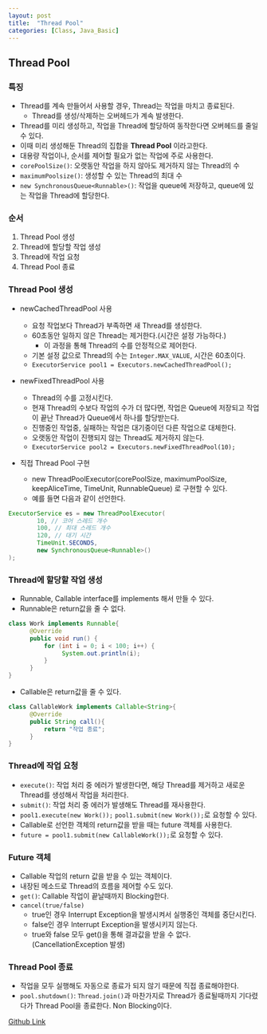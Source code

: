 ```yaml
---
layout: post
title:  "Thread Pool"
categories: [Class, Java_Basic]
---
```

## Thread Pool
### 특징
- Thread를 계속 만들어서 사용할 경우, Thread는 작업을 마치고 종료된다.
  - Thread를 생성/삭제하는 오버헤드가 계속 발생한다.
- Thread를 미리 생성하고, 작업을 Thread에 할당하여 동작한다면 오버헤드를 줄일 수 있다.
- 이때 미리 생성해둔 Thread의 집합을 **Thread Pool** 이라고한다.
- 대용량 작업이나, 순서를 제어할 필요가 없는 작업에 주로 사용한다.
- `corePoolSize()`: 오랫동안 작업을 하지 않아도 제거하지 않는 Thread의 수
- `maximumPoolsize()`: 생성할 수 있는 Thread의 최대 수
- `new SynchronousQueue<Runnable>()`: 작업을 queue에 저장하고, queue에 있는 작업을 Thread에 할당한다.


### 순서
1. Thread Pool 생성
2. Thread에 할당할 작업 생성
3. Thread에 작업 요청
4. Thread Pool 종료

### Thread Pool 생성
- newCachedThreadPool 사용
  - 요청 작업보다 Thread가 부족하면 새 Thread를 생성한다.
  - 60초동안 일하지 않은 Thread는 제거한다.(시간은 설정 가능하다.)
    - 이 과정을 통해 Thread의 수를 안정적으로 제어한다.
  - 기본 설정 값으로 Thread의 수는 `Integer.MAX_VALUE`, 시간은 60초이다.
  - `ExecutorService pool1 = Executors.newCachedThreadPool();`

- newFixedThreadPool 사용
  - Thread의 수를 고정시킨다.
  - 현재 Thread의 수보다 작업의 수가 더 많다면, 작업은 Queue에 저장되고 작업이 끝난 Thread가 Queue에서 하나를 할당받는다.
  - 진행중인 작업중, 실패하는 작업은 대기중이던 다른 작업으로 대체한다.
  - 오랫동안 작업이 진행되지 않는 Thread도 제거하지 않는다.
  - `ExecutorService pool2 = Executors.newFixedThreadPool(10);`

- 직접 Thread Pool 구현
  - new ThreadPoolExecutor(corePoolSize, maximumPoolSize, keepAliceTime, TimeUnit, RunnableQueue) 로 구현할 수 있다.
  - 예를 들면 다음과 같이 선언한다.
```java
ExecutorService es = new ThreadPoolExecutor(
     	10, // 코어 스레드 개수
    	100, // 최대 스레드 개수
    	120, // 대기 시간
    	TimeUnit.SECONDS,
    	new SynchronousQueue<Runnable>()
);
```

### Thread에 할당할 작업 생성
- Runnable, Callable interface를 implements 해서 만들 수 있다.
- Runnable은 return값을 줄 수 없다.
```java
class Work implements Runnable{
      @Override
      public void run() {
          for (int i = 0; i < 100; i++) {
               System.out.println(i);
          }
      }
}
```

- Callable은 return값을 줄 수 있다.
```java
class CallableWork implements Callable<String>{
      @Override
      public String call(){
          return "작업 종료";
      }
}
```

### Thread에 작업 요청
- `execute()`: 작업 처리 중 에러가 발생한다면, 해당 Thread를 제거하고 새로운 Thread를 생성해서 작업을 처리한다.
- `submit()`: 작업 처리 중 에러가 발생해도 Thread를 재사용한다.
- `pool1.execute(new Work());` `pool1.submit(new Work());`로 요청할 수 있다.
- Callable로 선언한 객체의 return값을 받을 때는 future 객체를 사용한다.
- `future = pool1.submit(new CallableWork());`로 요청할 수 있다.

### Future 객체
- Callable 작업의 return 값을 받을 수 있는 객체이다.
- 내장된 메소드로 Thread의 흐름을 제어할 수도 있다.
- `get()`: Callable 작업이 끝날때까지 Blocking한다.
- `cancel(true/false)`
  - true인 경우 Interrupt Exception을 발생시켜서 실행중인 객체를 중단시킨다.
  - false인 경우 Interrupt Exception을 발생시키지 않는다.
  - true와 false 모두 get()을 통해 결과값을 받을 수 없다.(CancellationException 발생)

### Thread Pool 종료
- 작업을 모두 실행해도 자동으로 종료가 되지 않기 때문에 직접 종료해야한다.
- `pool.shutdown()`: `Thread.join()`과 마찬가지로 Thread가 종료될때까지 기다렸다가 Thread Pool을 종료한다. Non Blocking이다.

[Github Link](https://github.com/chundh/java-til/blob/master/5_JavaAdvanced/src/com/company/day9/ThreadPool/ThreadPool.java)